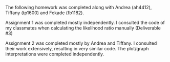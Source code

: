 The following homework was completed along with Andrea (ah4412), Tiffany (tp1600) and Fekade (fb1182).

Assignment 1 was completed mostly independently.  I consulted the code of my classmates when calculating the likelihood ratio manually
(Deliverable #3)

Assignment 2 was completed mostly by Andrea and Tiffany.  I consulted their work extensively, resulting in very similar code.
The plot/graph interpretations were completed independently.

